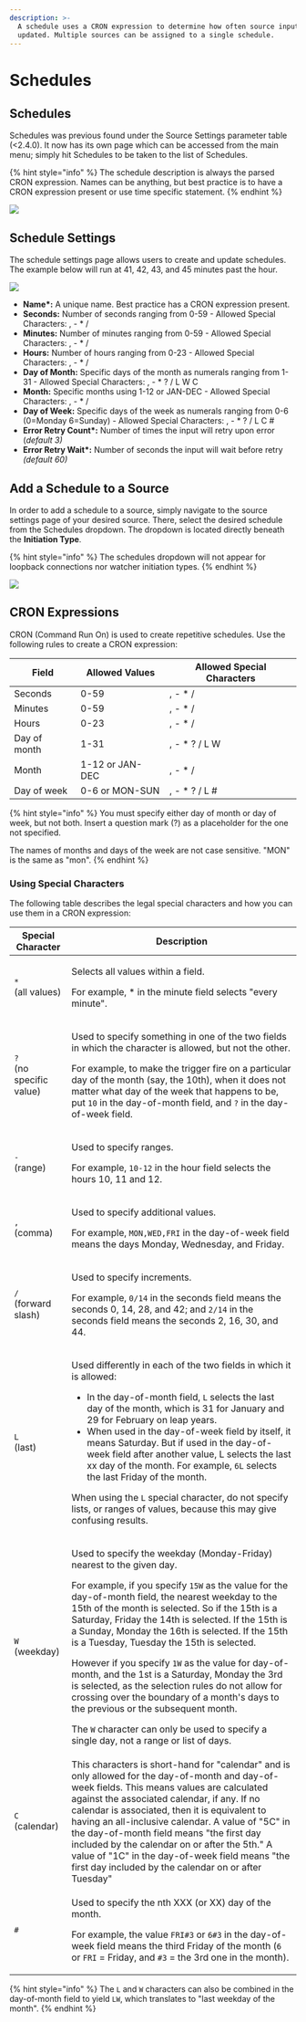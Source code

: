 ```yaml
---
description: >-
  A schedule uses a CRON expression to determine how often source inputs are
  updated. Multiple sources can be assigned to a single schedule.
---
```


# Schedules

## Schedules

Schedules was previous found under the Source Settings parameter table (<2.4.0). It now has its own page which can be accessed from the main menu; simply hit Schedules to be taken to the list of Schedules.

{% hint style="info" %}
The schedule description is always the parsed CRON expression. Names can be anything, but best practice is to have a CRON expression present or use time specific statement.
{% endhint %}

![](../.gitbook/assets/schedules\_002.png)

## Schedule Settings

The schedule settings page allows users to create and update schedules. The example below will run at 41, 42, 43, and 45 minutes past the hour.

![](../.gitbook/assets/schedules\_003.png)

* **Name\*:** A unique name. Best practice has a CRON expression present.
* **Seconds:** Number of seconds ranging from 0-59 - Allowed Special Characters: , - \* /
* **Minutes:** Number of minutes ranging from 0-59 - Allowed Special Characters: , - \* /
* **Hours:** Number of hours ranging from 0-23 - Allowed Special Characters: , - \* /
* **Day of Month:** Specific days of the month as numerals ranging from 1-31 - Allowed Special Characters: , - \* ? / L W C
* **Month:** Specific months using 1-12 or JAN-DEC - Allowed Special Characters: , - \* /
* **Day of Week:** Specific days of the week as numerals ranging from 0-6 (0=Monday 6=Sunday) - Allowed Special Characters: , - \* ? / L C #
* **Error Retry Count\*:** Number of times the input will retry upon error (_default 3)_
* **Error Retry Wait\*:** Number of seconds the input will wait before retry _(default 60)_

## Add a Schedule to a Source

In order to add a schedule to a source, simply navigate to the source settings page of your desired source. There, select the desired schedule from the Schedules dropdown. The dropdown is located directly beneath the **Initiation Type**.

{% hint style="info" %}
The schedules dropdown will not appear for loopback connections nor watcher initiation types.
{% endhint %}

![](<../.gitbook/assets/schedules\_004 (1).png>)

## CRON Expressions

CRON (Command Run On) is used to create repetitive schedules. Use the following rules to create a CRON expression:

| **Field**    | **Allowed Values** | **Allowed Special Characters** |
| ------------ | ------------------ | ------------------------------ |
| Seconds      | 0-59               | , - \* /                       |
| Minutes      | 0-59               | , - \* /                       |
| Hours        | 0-23               | , - \* /                       |
| Day of month | 1-31               | , - \* ? / L W                 |
| Month        | 1-12 or JAN-DEC    | , - \* /                       |
| Day of week  | 0-6 or MON-SUN     | , - \* ? / L #                 |

{% hint style="info" %}
You must specify either day of month or day of week, but not both. Insert a question mark (?) as a placeholder for the one not specified.

The names of months and days of the week are not case sensitive. "MON" is the same as "mon".
{% endhint %}

### Using Special Characters

The following table describes the legal special characters and how you can use them in a CRON expression:

| **Special Character**                        | **Description**                                                                                                                                                                                                                                                                                                                                                                                                                                                                                                                                                                                                                                                                                                                                                                        |
| -------------------------------------------- | -------------------------------------------------------------------------------------------------------------------------------------------------------------------------------------------------------------------------------------------------------------------------------------------------------------------------------------------------------------------------------------------------------------------------------------------------------------------------------------------------------------------------------------------------------------------------------------------------------------------------------------------------------------------------------------------------------------------------------------------------------------------------------------- |
| <p><code>*</code><br>(all values)</p>        | <p>Selects all values within a field.</p><p>For example, * in the minute field selects "every minute".</p>                                                                                                                                                                                                                                                                                                                                                                                                                                                                                                                                                                                                                                                                             |
| <p><code>?</code><br>(no specific value)</p> | <p>Used to specify something in one of the two fields in which the character is allowed, but not the other.</p><p>For example, to make the trigger fire on a particular day of the month (say, the 10th), when it does not matter what day of the week that happens to be, put <code>10</code> in the day-of-month field, and <code>?</code> in the day-of-week field.</p>                                                                                                                                                                                                                                                                                                                                                                                                             |
| <p><code>-</code><br>(range)</p>             | <p>Used to specify ranges.</p><p>For example, <code>10-12</code> in the hour field selects the hours 10, 11 and 12.</p>                                                                                                                                                                                                                                                                                                                                                                                                                                                                                                                                                                                                                                                                |
| <p><code>,</code><br>(comma)</p>             | <p>Used to specify additional values.</p><p>For example, <code>MON,WED,FRI</code> in the day-of-week field means the days Monday, Wednesday, and Friday.</p>                                                                                                                                                                                                                                                                                                                                                                                                                                                                                                                                                                                                                           |
| <p><code>/</code><br>(forward slash)</p>     | <p>Used to specify increments.</p><p>For example, <code>0/14</code> in the seconds field means the seconds 0, 14, 28, and 42; and <code>2/14</code> in the seconds field means the seconds 2, 16, 30, and 44.</p>                                                                                                                                                                                                                                                                                                                                                                                                                                                                                                                                                                      |
| <p><code>L</code><br>(last)</p>              | <p>Used differently in each of the two fields in which it is allowed:</p><ul><li>In the day-of-month field, <code>L</code> selects the last day of the month, which is 31 for January and 29 for February on leap years.</li><li>When used in the day-of-week field by itself, it means Saturday. But if used in the day-of-week field after another value, L selects the last xx day of the month. For example, <code>6L</code> selects the last Friday of the month.</li></ul><p>When using the <code>L</code> special character, do not specify lists, or ranges of values, because this may give confusing results.</p>                                                                                                                                                            |
| <p><code>W</code><br>(weekday)</p>           | <p>Used to specify the weekday (Monday-Friday) nearest to the given day.</p><p>For example, if you specify <code>15W</code> as the value for the day-of-month field, the nearest weekday to the 15th of the month is selected. So if the 15th is a Saturday, Friday the 14th is selected. If the 15th is a Sunday, Monday the 16th is selected. If the 15th is a Tuesday, Tuesday the 15th is selected.</p><p>However if you specify <code>1W</code> as the value for day-of-month, and the 1st is a Saturday, Monday the 3rd is selected, as the selection rules do not allow for crossing over the boundary of a month's days to the previous or the subsequent month.</p><p>The <code>W</code> character can only be used to specify a single day, not a range or list of days.</p> |
| `C` (calendar)                               | This characters is short-hand for "calendar" and is only allowed for the day-of-month and day-of-week fields. This means values are calculated against the associated calendar, if any. If no calendar is associated, then it is equivalent to having an all-inclusive calendar. A value of "5C" in the day-of-month field means "the first day included by the calendar on or after the 5th." A value of "1C" in the day-of-week field means "the first day included by the calendar on or after Tuesday"                                                                                                                                                                                                                                                                             |
| `#`                                          | <p>Used to specify the nth XXX (or XX) day of the month.</p><p>For example, the value <code>FRI#3</code> or <code>6#3</code> in the day-of-week field means the third Friday of the month (<code>6</code> or <code>FRI</code> = Friday, and <code>#3</code> = the 3rd one in the month).</p>                                                                                                                                                                                                                                                                                                                                                                                                                                                                                           |

{% hint style="info" %}
The `L` and `W` characters can also be combined in the day-of-month field to yield `LW`, which translates to "last weekday of the month".
{% endhint %}
